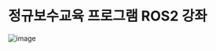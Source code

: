 # 정규보수교육 프로그램 ROS2 강좌

![image](https://github.com/SUV-Lab/px4_ros2_lec/assets/88468818/7388652b-f79b-4aea-a3bd-eef27776e91c)